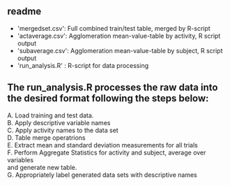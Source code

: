 ## readme

* 'mergedset.csv': Full combined train/test table, merged by R-script  
* 'actaverage.csv': Agglomeration mean-value-table by activity, R script output  
* 'subaverage.csv': Agglomeration mean-value-table by subject, R script output  
* 'run_analysis.R' : R-script for data processing  
## The run_analysis.R processes the raw data into the desired format following the steps below:  

 A. Load training and test data.  
 B. Apply descriptive variable names  
 C. Apply activity names to the data set    
 D. Table merge operatrions  
 E. Extract mean and standard deviation measurements for all trials  
 F. Perform Aggregate Statistics for activity and subject, average over variables   
    and generate new table.  
 G. Appropriately label generated data sets with descriptive names  
